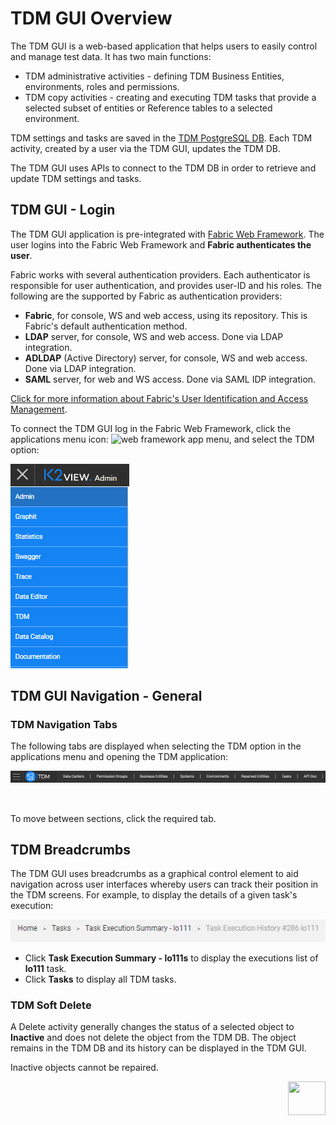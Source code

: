 # TDM GUI Overview

The TDM GUI is a web-based application that helps users to easily control and manage test data. It has two main functions:

- TDM administrative activities - defining TDM Business Entities, environments, roles and permissions.
- TDM copy activities - creating and executing TDM tasks that provide a selected subset of entities or Reference tables to a selected environment.

TDM settings and tasks are saved in the [TDM PostgreSQL DB](/articles/TDM/tdm_architecture/02_tdm_database.md). Each TDM activity, created by a user via the TDM GUI, updates the TDM DB. 

The TDM GUI uses APIs to connect to the TDM DB in order to retrieve and update TDM settings and tasks.

## TDM GUI - Login

The TDM GUI application is pre-integrated with [Fabric Web Framework](/articles/30_web_framework/02_preintegrated_apps_overview.md).  The user logins into the Fabric Web Framework and **Fabric authenticates the user**.  

Fabric works with several authentication providers.  Each authenticator is responsible for user authentication, and provides user-ID and his roles. The following are the supported by Fabric as authentication providers:

- **Fabric**, for console, WS and web access, using its repository. This is Fabric's default authentication method. 
- **LDAP** server, for console, WS and web access. Done via LDAP integration. 
- **ADLDAP** (Active Directory) server, for console, WS and web access. Done via LDAP integration. 
- **SAML** server, for web and WS access. Done via SAML IDP integration. 

[Click for more information about Fabric's User Identification and Access Management](/articles/26_fabric_security/07_user_IAM_overview.md).

To connect the TDM GUI log in the Fabric Web Framework, click the applications menu icon: ![web framework app menu](/articles/30_web_framework/images/30_02_icon.PNG), and select the TDM option:

![application list](images/fabric_web_applications_list.png)



 

## TDM GUI Navigation - General

### TDM Navigation Tabs

The following tabs are displayed when selecting the TDM option in the applications menu and opening the TDM application:

![tdm navigation](images/tdm_gui_navigation_pane.png)

​                             

To move between sections, click the required tab.

## TDM Breadcrumbs 

The TDM GUI uses breadcrumbs as a graphical control element to aid navigation across user interfaces whereby users can track their position in the TDM screens. For example, to display the details of a given task's execution: 

![breadcrumbs](images/breadcrumbs_example.png)

- Click **Task Execution Summary - lo111s** to display the executions list of **lo111** task. 
- Click **Tasks** to display all TDM tasks.

### TDM Soft Delete

A Delete activity generally changes the status of a selected object to **Inactive** and does not delete the object from the TDM DB. The object remains in the TDM DB and its history can be displayed in the TDM GUI.

Inactive objects cannot be repaired.

[<img align="right" width="60" height="54" src="/articles/images/Next.png">](02_tdm_gui_user_types.md)
